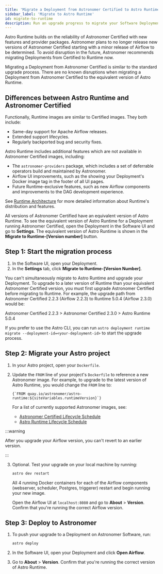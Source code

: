 ```yaml
---
title: 'Migrate a Deployment from Astronomer Certified to Astro Runtime'
sidebar_label: 'Migrate to Astro Runtime'
id: migrate-to-runtime
description: Run an upgrade progress to migrate your Software Deployment from Astronomer Certified to Astro Runtime.
---
```


Astro Runtime builds on the reliability of Astronomer Certified with new features and provider packages. Astronomer plans to no longer release new versions of Astronomer Certified starting with a minor release of Airflow to be determined. To avoid disruption in the future, Astronomer recommends migrating Deployments from Certified to Runtime now.

Migrating a Deployment from Astronomer Certified is similar to the standard upgrade process. There are no known disruptions when migrating a Deployment from Astronomer Certified to the equivalent version of Astro Runtime.

## Differences between Astro Runtime and Astronomer Certified

Functionally, Runtime images are similar to Certified images. They both include:

- Same-day support for Apache Airflow releases.
- Extended support lifecycles.
- Regularly backported bug and security fixes.

Astro Runtime includes additional features which are not available in Astronomer Certified images, including:

- The `astronomer-providers` package, which includes a set of deferrable operators build and maintained by Astronomer.
- Airflow UI improvements, such as the showing your Deployment's Docker image tag in the footer of all UI pages.
- Future Runtime-exclusive features, such as new Airflow components and improvements to the DAG development experience.

See [Runtime Architecture](runtime-image-architecture.md) for more detailed information about Runtime's distribution and features.

All versions of Astronomer Certified have an equivalent version of Astro Runtime. To see the equivalent version of Astro Runtime for a Deployment running Astronomer Certified, open the Deployment in the Software UI and go to **Settings**. The equivalent version of Astro Runtime is shown in the **Migrate to Runtime-[Version number]** button.

## Step 1: Start the migration process

1. In the Software UI, open your Deployment.
2. In the **Settings** tab, click **Migrate to Runtime-[Version Number]**.

You can't simultaneously migrate to Astro Runtime and upgrade your Deployment. To upgrade to a later version of Runtime than your equivalent Astronomer Certified version, you must first upgrade Astronomer Certified before migrating to Runtime. For example, the upgrade path from Astronomer Certified 2.2.3 (Airflow 2.2.3) to Runtime 5.0.4 (Airflow 2.3.0) would be:

Astronomer Certified 2.2.3 > Astronomer Certified 2.3.0 > Astro Runtime 5.0.4

If you prefer to use the Astro CLI, you can run `astro deployment runtime migrate --deployment-id=<your-deployment-id>` to start the upgrade process.

## Step 2: Migrate your Astro project

1. In your Astro project, open your `Dockerfile`.
2. Update the `FROM` line of your project's `Dockerfile` to reference a new Astronomer image. For example, to upgrade to the latest version of Astro Runtime, you would change the `FROM` line to:

    <pre><code parentName="pre">{`FROM quay.io/astronomer/astro-runtime:${siteVariables.runtimeVersion}`}</code></pre>

    For a list of currently supported Astronomer images, see:

    - [Astronomer Certified Lifecycle Schedule](ac-support-policy.md#astronomer-certified-lifecycle-schedule)
    - [Astro Runtime Lifecycle Schedule](https://docs.astronomer.io/astro/runtime-version-lifecycle-policy#astro-runtime-lifecycle-schedule)

  :::warning

  After you upgrade your Airflow version, you can't revert to an earlier version.

  :::

3. Optional. Test your upgrade on your local machine by running:

    ```sh
    astro dev restart
    ```

    All 4 running Docker containers for each of the Airflow components (webserver, scheduler, Postgres, triggerer) restart and begin running your new image.

    Open the Airflow UI at `localhost:8080` and go to **About** > **Version**. Confirm that you're running the correct Airflow version.

## Step 3: Deploy to Astronomer

1. To push your upgrade to a Deployment on Astronomer Software, run:

    ```sh
    astro deploy
    ```

2. In the Software UI, open your Deployment and click **Open Airflow**.
3. Go to **About** > **Version**. Confirm that you're running the correct version of Astro Runtime.
